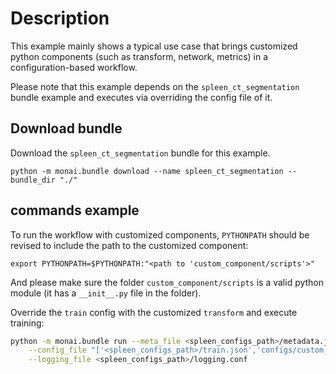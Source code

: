 # Description
This example mainly shows a typical use case that brings customized python components (such as transform, network, metrics) in a configuration-based workflow.

Please note that this example depends on the `spleen_ct_segmentation` bundle example and executes via overriding the config file of it.

## Download bundle

Download the `spleen_ct_segmentation` bundle for this example.

```shell
python -m monai.bundle download --name spleen_ct_segmentation --bundle_dir "./"
```

## commands example
To run the workflow with customized components, `PYTHONPATH` should be revised to include the path to the customized component:
```
export PYTHONPATH=$PYTHONPATH:"<path to 'custom_component/scripts'>"
```
And please make sure the folder `custom_component/scripts` is a valid python module (it has a `__init__.py` file in the folder).

Override the `train` config with the customized `transform` and execute training:
```bash
python -m monai.bundle run --meta_file <spleen_configs_path>/metadata.json \
    --config_file "['<spleen_configs_path>/train.json','configs/custom_train.json']" \
    --logging_file <spleen_configs_path>/logging.conf
```
